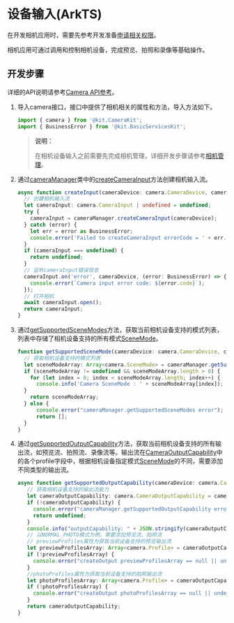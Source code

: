 # 设备输入(ArkTS)

在开发相机应用时，需要先参考开发准备[申请相关权限](camera-preparation.md)。

相机应用可通过调用和控制相机设备，完成预览、拍照和录像等基础操作。

## 开发步骤

详细的API说明请参考[Camera API参考](../../reference/apis-camera-kit/js-apis-camera.md)。

1. 导入camera接口，接口中提供了相机相关的属性和方法，导入方法如下。

   ```ts
   import { camera } from '@kit.CameraKit';
   import { BusinessError } from '@kit.BasicServicesKit';
   ```

   > **说明：**
   >
   > 在相机设备输入之前需要先完成相机管理，详细开发步骤请参考[相机管理](camera-device-management.md)。

2. 通过[cameraManager](../../reference/apis-camera-kit/js-apis-camera.md#cameramanager)类中的[createCameraInput](../../reference/apis-camera-kit/js-apis-camera.md#createcamerainput)方法创建相机输入流。

   ```ts
   async function createInput(cameraDevice: camera.CameraDevice, cameraManager: camera.CameraManager): Promise<camera.CameraInput | undefined> {
     // 创建相机输入流
     let cameraInput: camera.CameraInput | undefined = undefined;
     try {
       cameraInput = cameraManager.createCameraInput(cameraDevice);
     } catch (error) {
       let err = error as BusinessError;
       console.error('Failed to createCameraInput errorCode = ' + err.code);
     }
     if (cameraInput === undefined) {
       return undefined;
     }
     // 监听cameraInput错误信息
     cameraInput.on('error', cameraDevice, (error: BusinessError) => {
       console.error(`Camera input error code: ${error.code}`);
     });
     // 打开相机
     await cameraInput.open();
     return cameraInput;
   }
   ```

3. 通过[getSupportedSceneModes](../../reference/apis-camera-kit/js-apis-camera.md#getsupportedscenemodes11)方法，获取当前相机设备支持的模式列表，列表中存储了相机设备支持的所有模式[SceneMode](../../reference/apis-camera-kit/js-apis-camera.md#scenemode11)。

    ```ts
    function getSupportedSceneMode(cameraDevice: camera.CameraDevice, cameraManager: camera.CameraManager): Array<camera.SceneMode> {
      // 获取相机设备支持的模式列表
      let sceneModeArray: Array<camera.SceneMode> = cameraManager.getSupportedSceneModes(cameraDevice);
      if (sceneModeArray != undefined && sceneModeArray.length > 0) {
        for (let index = 0; index < sceneModeArray.length; index++) {
          console.info('Camera SceneMode : ' + sceneModeArray[index]);  
      }
        return sceneModeArray;
      } else {
          console.error("cameraManager.getSupportedSceneModes error");
          return [];
      }
    }
    ```

4. 通过[getSupportedOutputCapability](../../reference/apis-camera-kit/js-apis-camera.md#getsupportedoutputcapability11)方法，获取当前相机设备支持的所有输出流，如预览流、拍照流、录像流等。输出流在[CameraOutputCapability](../../reference/apis-camera-kit/js-apis-camera.md#cameraoutputcapability)中的各个profile字段中，根据相机设备指定模式[SceneMode](../../reference/apis-camera-kit/js-apis-camera.md#scenemode11)的不同，需要添加不同类型的输出流。

   ```ts
   async function getSupportedOutputCapability(cameraDevice: camera.CameraDevice, cameraManager: camera.CameraManager, sceneMode: camera.SceneMode): Promise<camera.CameraOutputCapability | undefined> {
      // 获取相机设备支持的输出流能力
      let cameraOutputCapability: camera.CameraOutputCapability = cameraManager.getSupportedOutputCapability(cameraDevice, sceneMode);
      if (!cameraOutputCapability) {
        console.error("cameraManager.getSupportedOutputCapability error");
        return undefined;
      }
      console.info("outputCapability: " + JSON.stringify(cameraOutputCapability));
      // 以NORMAL_PHOTO模式为例，需要添加预览流、拍照流
      // previewProfiles属性为获取当前设备支持的预览输出流
      let previewProfilesArray: Array<camera.Profile> = cameraOutputCapability.previewProfiles;
      if (!previewProfilesArray) {
        console.error("createOutput previewProfilesArray == null || undefined");
      }
      //photoProfiles属性为获取当前设备支持的拍照输出流
      let photoProfilesArray: Array<camera.Profile> = cameraOutputCapability.photoProfiles;
      if (!photoProfilesArray) {
        console.error("createOutput photoProfilesArray == null || undefined");
      }
      return cameraOutputCapability;
   } 
   ```